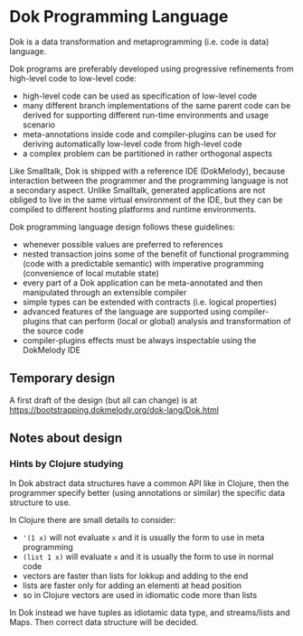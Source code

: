 <!---
SPDX-License-Identifier: MIT
Copyright (C) 2020 Massimo Zaniboni <mzan@dokmelody.org>
-->

# Dok Programming Language

Dok is a data transformation and metaprogramming (i.e. code is data) language. 

Dok programs are preferably developed using progressive refinements from high-level code to low-level code:

* high-level code can be used as specification of low-level code
* many different branch implementations of the same parent code can be derived for supporting different run-time environments and usage scenario
* meta-annotations inside code and compiler-plugins can be used for deriving automatically low-level code from high-level code
* a complex problem can be partitioned in rather orthogonal aspects

Like Smalltalk, Dok is shipped with a reference IDE (DokMelody), because interaction between the programmer and the programming language is not a secondary aspect. Unlike Smalltalk, generated applications are not obliged to live in the same virtual environment of the IDE, but they can be compiled to different hosting platforms and runtime environments.

Dok programming language design follows these guidelines:

* whenever possible values are preferred to references
* nested transaction joins some of the benefit of functional programming (code with a predictable semantic) with imperative programming (convenience of local mutable state)
* every part of a Dok application can be meta-annotated and then manipulated through an extensible compiler
* simple types can be extended with contracts (i.e. logical properties)
* advanced features of the language are supported using compiler-plugins that can perform (local or global) analysis and transformation of the source code
* compiler-plugins effects must be always inspectable using the DokMelody IDE

## Temporary design

A first draft of the design (but all can change) is at https://bootstrapping.dokmelody.org/dok-lang/Dok.html

## Notes about design

### Hints by Clojure studying

In Dok abstract data structures have a common API like in Clojure, then the programmer specify better (using annotations or similar) the specific data structure to use.

In Clojure there are small details to consider:
* ``'(1 x)`` will not evaluate ``x`` and it is usually the form to use in meta programming
* ``(list 1 x)`` will evaluate ``x`` and it is usually the form to use in normal code
* vectors are faster than lists for lokkup and adding to the end
* lists are faster only for adding an elementi at head position
* so in Clojure vectors are used in idiomatic code more than lists

In Dok instead we have tuples as idiotamic data type, and streams/lists and Maps. Then correct data structure will be decided.
